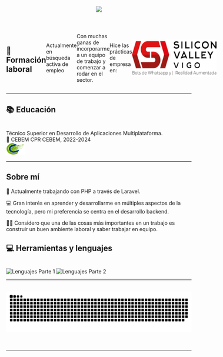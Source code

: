 <h1 align="center">
    <img src="https://readme-typing-svg.herokuapp.com/?font=Righteous&size=35&center=true&vCenter=true&width=500&height=70&duration=4000&lines=Hola!+👋;+Soy+Héctor...+el+DAMnificado!;" />
</h1>
<br/>

<div style="display: flex; align-items: center;">
  <h2>
    💼 Formación laboral
  </h2>
    
  <p>Actualmente en búsqueda activa de empleo</p>
  <p>Con muchas ganas de incorporarme a un equipo de trabajo y comenzar a rodar en el sector.</p>
  <p></p>
  <p>Hice las prácticas de empresa en:</p>
  
  <img src="SILVALI.png" alt="SILVALI" width="230" height="100"/>


</div>

<hr/>

<h2>
 📚 Educación
</h2>
<br/>
<div>
  Técnico Superior en Desarrollo de Aplicaciones Multiplataforma.
  <br/>
 📌 CEBEM CPR CEBEM, 2022-2024
  <br/>
  <img src="CEBEM.png" alt="CEBEM" />
</div>

<hr/>

<div>
  <h2>Sobre mí</h2>
  
  <p>🧠 Actualmente trabajando con PHP a través de Laravel.</p>
  <p>💻 Gran interés en aprender y desarrollarme en múltiples aspectos de la tecnología, pero mi preferencia se centra en el desarrollo backend.</p>
  <p>👨‍🍳 Considero que una de las cosas más importantes en un trabajo es construir un buen ambiente laboral y saber trabajar en equipo.</p>
 
</div>


<h2>
  💻 Herramientas y lenguajes
</h2>
<br/>
<div>
  <img src="https://skillicons.dev/icons?i=bootstrap,html,github,git" alt="Lenguajes Parte 1" />
  <img src="https://skillicons.dev/icons?i=laravel,nodejs,react,python,javascript,django,hibernate,java,mysql" alt="Lenguajes Parte 2" />
  <br/>
</div>

<hr/>



<div align="center">
  <br/>
  <img alt="snake eating my contributions" src="https://raw.githubusercontent.com/salesp07/salesp07/output/github-contribution-grid-snake.svg" />
  <br/><br/><br/>
</div>


<hr/>

